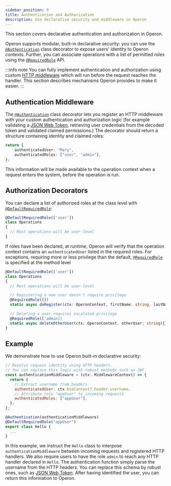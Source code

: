 ```yaml
---
sidebar_position: 9
title: Authentication and Authorization
description: Use declarative security and middleware in Operon
---
```


This section covers declarative authentication and authorization in Operon.

Operon supports modular, built-in declarative security: you can use the [`@Authentication`](../api-reference/decorators#authentication) class decorator to expose users' identity to Operon contexts. Further, you can associate operations with a list of permitted roles using the [`@RequiredRole`](../api-reference/decorators#requiredrole) API.

:::info note
You can fully implement authentication and authorization using custom [HTTP middleware](../tutorials/http-serving-tutorial#middleware) which will run before the request reaches the handler. This section describes mechanisms Operon provides to make it easier.
:::

## Authentication Middleware
The [`@Authentication`](../api-reference/decorators#authentication) class decorator lets you register an HTTP middleware with your custom authentication and authorization logic (for example validating a [JSON Web Token](https://jwt.io/), retrieving user credentials from the decoded token and validated claimed permissions.) The decorator should return a structure containing identity and claimed roles:

```typescript
return {
    authenticatedUser: "Mary",
    authenticatedRoles: ["user", "admin"],
};
```

This information will be made available to the operation context when a request enters the system, before the operation is run.

## Authorization Decorators
You can declare a list of authorized roles at the class level with [`@DefaultRequiredRole`](../api-reference/decorators#defaultrequiredrole):

```typescript
@DefaultRequiredRole(['user'])
class Operations
{
  // Most operations will be user-level
}
```

If roles have been declared, at runtime, Operon will verify that the operation context contains an `authenticatedUser` listed in the required roles.
For exceptions, requiring more or less privilege than the default, [`@RequiredRole`](../api-reference/decorators#requiredrole) is specified at the method level

```typescript
@DefaultRequiredRole(['user'])
class Operations
{
  // Most operations will be user-level

  // Registering a new user doesn't require privilege
  @RequiredRole([])
  static async doRegister(ctx: OperonContext, firstName: string, lastName: string){}

  // Deleting a user requires escalated privilege
  @RequiredRole(['admin])
  static async deleteOtherUser(ctx: OperonContext, otherUser: string){}
}
```

## Example
We demonstrate how to use Operon built-in declarative security:

```javascript
// Resolve request identity using HTTP headers.
// You can replace this logic with robust methods such as JWT.
const authenticationMiddleware = (ctx: MiddlewareContext) => {
  return {
    // Extract username from headers
    authenticatedUser: ctx.koaContext?.header.username,
    // Attribute role "appUser" to incoming requests
    authenticatedRoles: ["appUser"],
  };
};

@Authentication(authenticationMiddleware)
@DefaultRequiredRole("appUser")
export class Hello {
  ...
}
```

In this example, we instruct the `Hello` class to interpose `authenticationMiddleware` between incoming requests and registered HTTP handlers. We also require users to have the role `admin` to reach any HTTP handler declared in `Hello`.
The authentication function simply parse the username from the HTTP headers.
You can replace this schema by robust ones, such as [JSON Web Token](https://jwt.io/).
After having identified the user, you can return this information to Operon.

